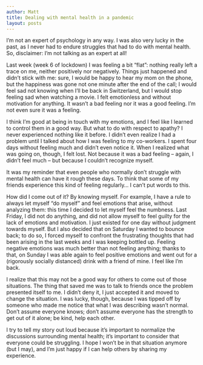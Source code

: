 ```yaml
---
author: Matt
title: Dealing with mental health in a pandemic
layout: posts
---
```


I’m not an expert of psychology in any way. I was also very lucky in the past, as I never had to endure struggles that had to do with mental health. So, disclaimer: I’m not talking as an expert at all!

Last week (week 6 of lockdown) I was feeling a bit “flat”: nothing really left a trace on me, neither positively nor negatively. Things just happened and didn’t stick with me: sure, I would be happy to hear my mom on the phone, but the happiness was gone not one minute after the end of the call; I would feel sad not knowing when I’ll be back in Switzerland, but I would stop feeling sad when watching a movie. I felt emotionless and without motivation for anything. It wasn’t a bad feeling nor it was a good feeling. I’m not even sure it was a feeling.

I think I’m good at being in touch with my emotions, and I feel like I learned to control them in a good way. But what to do with respect to apathy? I never experienced nothing like it before. I didn’t even realize I had a problem until I talked about how I was feeling to my co-workers. I spent four days without feeling much and didn’t even notice it. When I realized what was going on, though, I felt lost. Not because it was a bad feeling – again, I didn’t feel much – but because I couldn’t recognize myself.

It was my reminder that even people who normally don’t struggle with mental health can have it rough these days. To think that some of my friends experience this kind of feeling regularly… I can’t put words to this.

How did I come out of it? By knowing myself. For example, I have a rule to always let myself “do myself” and feel emotions that arise, without analyzing them: this time I decided to let myself feel the numbness. Last Friday, I did not do anything, and did not allow myself to feel guilty for the lack of emotions and motivation. I just existed for one day without judgment towards myself. But I also decided that on Saturday I wanted to bounce back; to do so, I forced myself to confront the frustrating thoughts that had been arising in the last weeks and I was keeping bottled up. Feeling negative emotions was much better than not feeling anything; thanks to that, on Sunday I was able again to feel positive emotions and went out for a (rigorously socially distanced) drink with a friend of mine. I feel like I’m back.

I realize that this may not be a good way for others to come out of those situations. The thing that saved me was to talk to friends once the problem presented itself to me. I didn’t deny it, I just accepted it and moved to change the situation. I was lucky, though, because I was tipped off by someone who made me notice that what I was describing wasn’t normal. Don’t assume everyone knows; don’t assume everyone has the strength to get out of it alone; be kind, help each other.

I try to tell my story out loud because it’s important to normalize the discussions surrounding mental health; it’s important to consider that everyone could be struggling. I hope I won’t be in that situation anymore (but I may), and I’m just happy if I can help others by sharing my experience.

